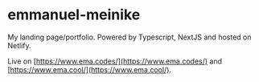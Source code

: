 # emmanuel-meinike

My landing page/portfolio. Powered by Typescript, NextJS and hosted on Netlify.

Live on [https://www.ema.codes/](https://www.ema.codes/) and [https://www.ema.cool/](https://www.ema.cool/).
